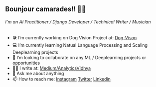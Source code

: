 ##  Bounjour camarades!! 🖐🏻
###### I'm an AI Practitioner / Django Developer / Techinical Writer / Musician

- 🛠 I’m currently working on Dog Vision Project at: [Dog-Vison](https://dog-vision.herokuapp.com/)
- 💻 I’m currently learning Natual Language Processing and Scaling Deeplearning projects
- 👯 I’m looking to collaborate on any ML / Deeplearning projects or opportunities
- ✍🏻 I write at: [Medium/AnalyticsVidhya](https://medium.com/@vaibhavhaswani)
- 💬 Ask me about anything
- 📫 How to reach me: [Instagram](https://www.instagram.com/haswani.vaibhav) [Twitter](https://twitter.com/HaswaniVaibhav) [Linkedin](https://www.linkedin.com/in/vaibhav-haswani-2078b888/)
